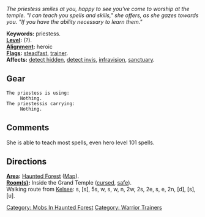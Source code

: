 *The priestess smiles at you, happy to see you've come to worship at the
temple. "I can teach you spells and skills," she offers, as she gazes
towards you. "If you have the ability necessary to learn them."*

**Keywords:** priestess.  
**[Level](Level "wikilink"):** (?).  
**[Alignment](Alignment "wikilink"):** heroic  
**[Flags](:Category:_Mob_Types "wikilink"):**
[steadfast](Sentinel_Mobs "wikilink"),
[trainer](:Category:_Trainers "wikilink").  
**Affects:** [detect hidden](Detect_Hidden "wikilink"), [detect
invis](Detect_Invis "wikilink"), [infravision](Infravision "wikilink"),
[sanctuary](Sanctuary "wikilink").  

## Gear

`The priestess is using:`  
`     Nothing.`  
`The priestessis carrying:`  
`     Nothing.`

## Comments

She is able to teach most spells, even hero level 101 spells.

## Directions

**[Area](:Category:_Areas "wikilink"):** [Haunted
Forest](:Category:_Haunted_Forest "wikilink")
([Map](Haunted_Forest_Map "wikilink")).  
**[Room(s)](:Category:_Rooms "wikilink"):** Inside the Grand Temple
([cursed](Cursed_Rooms "wikilink"), [safe](Safe_Rooms "wikilink")).  
Walking route from [Kelsee](Kelsee "wikilink"): s, \[s\], 5s, w, s, w,
n, 2w, 2s, 2e, s, e, 2n, \[d\], \[s\], \[u\].  

[Category: Mobs In Haunted
Forest](Category:_Mobs_In_Haunted_Forest "wikilink") [Category: Warrior
Trainers](Category:_Warrior_Trainers "wikilink")
